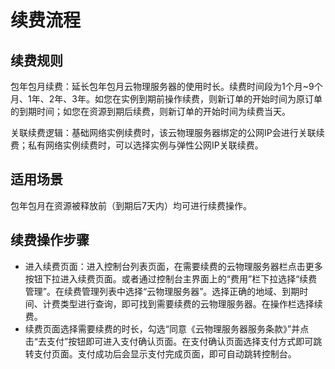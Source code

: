 # 续费流程

## 续费规则
包年包月续费：延长包年包月云物理服务器的使用时长。续费时间段为1个月~9个月、1年、2年、3年。如您在实例到期前操作续费，则新订单的开始时间为原订单的到期时间；如您在资源到期后续费，则新订单的开始时间为续费当天。

关联续费逻辑：基础网络实例续费时，该云物理服务器绑定的公网IP会进行关联续费；私有网络实例续费时，可以选择实例与弹性公网IP关联续费。

## 适用场景
包年包月在资源被释放前（到期后7天内）均可进行续费操作。

## 续费操作步骤
- 进入续费页面：进入控制台列表页面，在需要续费的云物理服务器栏点击更多按钮下拉进入续费页面。或者通过控制台主界面上的“费用”栏下拉选择“续费管理”。在续费管理列表中选择“云物理服务器”。选择正确的地域、到期时间、计费类型进行查询，即可找到需要续费的云物理服务器。在操作栏选择续费。
- 续费页面选择需要续费的时长，勾选“同意《云物理服务器服务条款》”并点击“去支付”按钮即可进入支付确认页面。在支付确认页面选择支付方式即可跳转支付页面。支付成功后会显示支付完成页面，即可自动跳转控制台。


